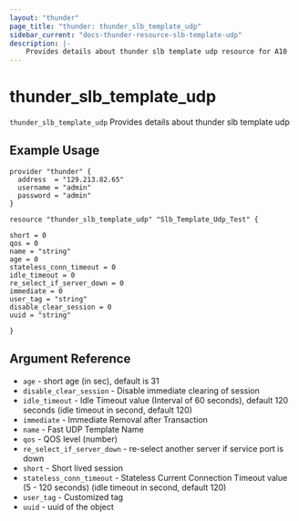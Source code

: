 ```yaml
---
layout: "thunder"
page_title: "thunder: thunder_slb_template_udp"
sidebar_current: "docs-thunder-resource-slb-template-udp"
description: |-
	Provides details about thunder slb template udp resource for A10
---
```


# thunder\_slb\_template\_udp

`thunder_slb_template_udp` Provides details about thunder slb template udp
## Example Usage


```hcl
provider "thunder" {
  address  = "129.213.82.65"
  username = "admin"
  password = "admin"
}

resource "thunder_slb_template_udp" "Slb_Template_Udp_Test" {

short = 0
qos = 0
name = "string"
age = 0
stateless_conn_timeout = 0
idle_timeout = 0
re_select_if_server_down = 0
immediate = 0
user_tag = "string"
disable_clear_session = 0
uuid = "string"
 
}
```

## Argument Reference

* `age` - short age (in sec), default is 31
* `disable_clear_session` - Disable immediate clearing of session
* `idle_timeout` - Idle Timeout value (Interval of 60 seconds), default 120 seconds (idle timeout in second, default 120)
* `immediate` - Immediate Removal after Transaction
* `name` - Fast UDP Template Name
* `qos` - QOS level (number)
* `re_select_if_server_down` - re-select another server if service port is down
* `short` - Short lived session
* `stateless_conn_timeout` - Stateless Current Connection Timeout value (5 - 120 seconds) (idle timeout in second, default 120)
* `user_tag` - Customized tag
* `uuid` - uuid of the object
